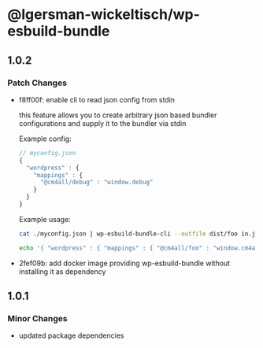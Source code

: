 # @lgersman-wickeltisch/wp-esbuild-bundle

## 1.0.2

### Patch Changes

- f8ff00f: enable cli to read json config from stdin

  this feature allows you to create arbitrary json based bundler configurations and supply it to the bundler via stdin

  Example config:

  ```js
  // myconfig.json
  {
    "wordpress" : {
      "mappings" : {
        "@cm4all/debug" : "window.debug"
      }
    }
  }
  ```

  Example usage:

  ```sh
  cat ./myconfig.json | wp-esbuild-bundle-cli --outfile dist/foo in.js

  echo '{ "wordpress" : { "mappings" : { "@cm4all/foo" : "window.cm4all.foo" } }}' | wp-esbuild-bundle-cli --outdir dist foo.js
  ```

- 2fef09b: add docker image providing wp-esbuild-bundle without installing it as dependency

## 1.0.1

### Minor Changes

- updated package dependencies
